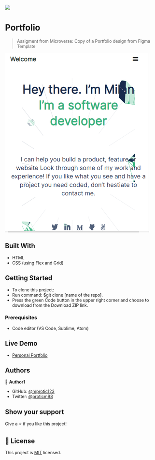 ![](https://img.shields.io/badge/Microverse-blueviolet)

# Portfolio

> Assigment from Microverse: Copy of a Portfolio design from Figma Template

![screenshot](./app_screenshot.png)

## Built With

- HTML
- CSS (using Flex and Grid)

## Getting Started

- To clone this project:
- Run command: $git clone [name of the repo].
- Press the green Code button in the upper right corner and choose to download from the Download ZIP link.


### Prerequisites

- Code editor (VS Code, Sublime, Atom)

## Live Demo
- [Personal Portfolio](https://mprotic123.github.io/personal-portfolio)

## Authors

👤 **Author1**

- GitHub: [@mprotic123](https://github.com/mprotic123)
- Twitter: [@proticm98](https://twitter.com/proticm98)

## Show your support

Give a ⭐️ if you like this project!

## 📝 License

This project is [MIT](./MIT.md) licensed.
